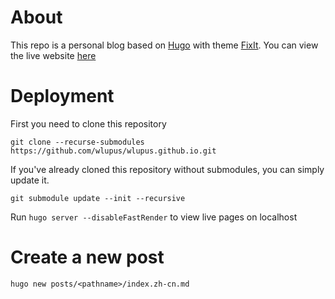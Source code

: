 # About
This repo is a personal blog based on [Hugo](https://gohugo.io/) with theme [FixIt](https://fixit.lruihao.cn/).
You can view the live website [here](https://wlupus.github.io)

# Deployment
First you need to clone this repository
```text
git clone --recurse-submodules https://github.com/wlupus/wlupus.github.io.git
```
If you've already cloned this repository without submodules, you can simply update it.
```text
git submodule update --init --recursive
```

Run `hugo server --disableFastRender` to view live pages on localhost 

# Create a new post
```text
hugo new posts/<pathname>/index.zh-cn.md
```